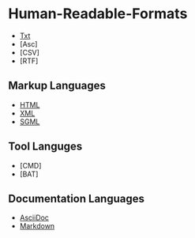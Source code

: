 # Human-Readable-Formats

- [Txt](https://fileinfo.com/extension/txt)
- [Asc]
- [CSV]
- [RTF]
## Markup Languages
- [HTML](https://html.spec.whatwg.org/multipage/)
- [XML](https://www.w3.org/TR/2006/REC-xml11-20060816/)
- [SGML](https://en.wikipedia.org/wiki/Standard_Generalized_Markup_Language)

## Tool Languges
- [CMD]
- [BAT]

## Documentation Languages
- [AsciiDoc](http://asciidoc.org)
- [Markdown](https://daringfireball.net/projects/markdown/)

